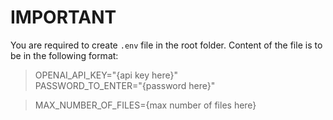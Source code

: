 # IMPORTANT

You are required to create `.env` file in the root folder. Content of the file is to be in the following format:

> OPENAI_API_KEY="{api key here}"  
> PASSWORD_TO_ENTER="{password here}"  

> MAX_NUMBER_OF_FILES={max number of files here}
